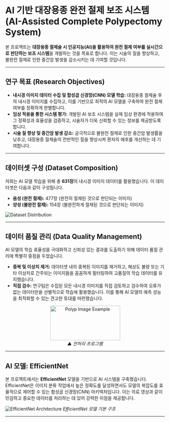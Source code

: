 # AI 기반 대장용종 완전 절제 보조 시스템 (AI-Assisted Complete Polypectomy System) 

본 프로젝트는 **대장용종 절제술 시 인공지능(AI)을 활용하여 완전 절제 여부를 실시간으로 판단하는 보조 시스템**을 개발하는 것을 목표로 합니다. 이는 시술의 질을 향상하고, 불완전 절제로 인한 중간암 발생을 감소시키는 데 기여할 것입니다.

---

## 연구 목표 (Research Objectives)

* **내시경 이미지 데이터 수집 및 합성곱 신경망(CNN) 모델 학습:** 대장용종 절제술 후의 내시경 이미지를 수집하고, 이를 기반으로 최적의 AI 모델을 구축하여 완전 절제 여부를 정확하게 판별합니다.
* **임상 적용을 통한 시스템 평가:** 개발된 AI 보조 시스템을 실제 임상 환경에 적용하여 그 정확성과 효율성을 검증하고, 시술자가 더욱 신뢰할 수 있는 정보를 제공받도록 합니다.
* **시술 질 향상 및 중간암 발생 감소:** 궁극적으로 불완전 절제로 인한 중간암 발생률을 낮추고, 대장용종 절제술의 전반적인 질을 향상시켜 환자의 예후를 개선하는 데 기여합니다.

---

## 데이터셋 구성 (Dataset Composition)

저희는 AI 모델 학습을 위해 총 **631장**의 내시경 이미지 데이터를 활용했습니다. 이 데이터셋은 다음과 같이 구성됩니다.

* **음성 (완전 절제):** 477장 (완전히 절제된 것으로 판단되는 이미지)
* **양성 (불완전 절제):** 154장 (불완전하게 절제된 것으로 판단되는 이미지)

![Dataset Distribution](https://github.com/user-attachments/assets/17cd2db9-dd0a-413b-9d1f-d05c8d92bd46)

---

## 데이터 품질 관리 (Data Quality Management)

AI 모델의 학습 효율성을 극대화하고 신뢰성 있는 결과를 도출하기 위해 데이터 품질 관리에 특별히 중점을 두었습니다.

* **중복 및 이상치 제거:** 데이터셋 내의 중복된 이미지를 제거하고, 해상도 불량 또는 기타 이상치로 간주되는 이미지들을 꼼꼼하게 필터링하여 고품질의 학습 데이터를 유지했습니다.
* **직접 검수:** 연구팀은 수집된 모든 내시경 이미지를 직접 검토하고 검수하여 오류가 없는 데이터만을 선별적으로 학습에 활용했습니다. 이를 통해 AI 모델의 예측 성능을 최적화할 수 있는 견고한 토대를 마련했습니다.

<div align="center">
    <img src="https://github.com/user-attachments/assets/c36a2831-30dc-423e-866e-e6d0abe4fc79" alt="Polyp Image Example" width="221" height="109">
    <br>
    <em>▲ 전처리 프로그램 </em>
</div>

---

## AI 모델: EfficientNet

본 프로젝트에서는 **EfficientNet** 모델을 기반으로 AI 시스템을 구축했습니다. EfficientNet은 이미지 분류 작업에서 높은 정확도를 달성하면서도 모델의 복잡도를 효율적으로 제어할 수 있는 합성곱 신경망(CNN) 아키텍처입니다. 이는 의료 영상과 같이 민감하고 중요한 데이터를 처리하는 데 있어 강력한 이점을 제공합니다.

![EfficientNet Architecture](https://github.com/user-attachments/assets/08e15a7f-80a5-4616-a221-1eff2de5c746)
*EfficientNet 모델 기본 구조*

---
